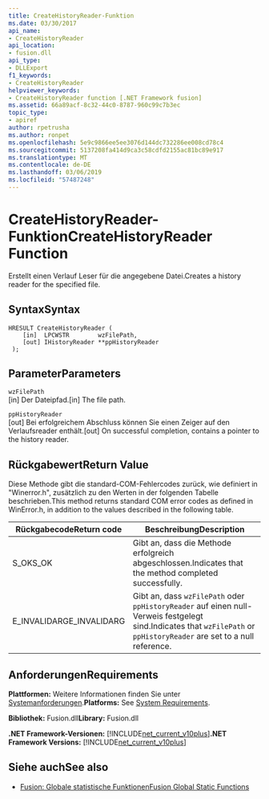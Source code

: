 ```yaml
---
title: CreateHistoryReader-Funktion
ms.date: 03/30/2017
api_name:
- CreateHistoryReader
api_location:
- fusion.dll
api_type:
- DLLExport
f1_keywords:
- CreateHistoryReader
helpviewer_keywords:
- CreateHistoryReader function [.NET Framework fusion]
ms.assetid: 66a89acf-8c32-44c0-8787-960c99c7b3ec
topic_type:
- apiref
author: rpetrusha
ms.author: ronpet
ms.openlocfilehash: 5e9c9866ee5ee3076d144dc732286ee008cd78c4
ms.sourcegitcommit: 5137208fa414d9ca3c58cdfd2155ac81bc89e917
ms.translationtype: MT
ms.contentlocale: de-DE
ms.lasthandoff: 03/06/2019
ms.locfileid: "57487248"
---
```

# <a name="createhistoryreader-function"></a><span data-ttu-id="c10cc-102">CreateHistoryReader-Funktion</span><span class="sxs-lookup"><span data-stu-id="c10cc-102">CreateHistoryReader Function</span></span>
<span data-ttu-id="c10cc-103">Erstellt einen Verlauf Leser für die angegebene Datei.</span><span class="sxs-lookup"><span data-stu-id="c10cc-103">Creates a history reader for the specified file.</span></span>  
  
## <a name="syntax"></a><span data-ttu-id="c10cc-104">Syntax</span><span class="sxs-lookup"><span data-stu-id="c10cc-104">Syntax</span></span>  
  
```  
HRESULT CreateHistoryReader (  
    [in]  LPCWSTR        wzFilePath,  
    [out] IHistoryReader **ppHistoryReader  
 );  
```  
  
## <a name="parameters"></a><span data-ttu-id="c10cc-105">Parameter</span><span class="sxs-lookup"><span data-stu-id="c10cc-105">Parameters</span></span>  
 `wzFilePath`  
 <span data-ttu-id="c10cc-106">[in] Der Dateipfad.</span><span class="sxs-lookup"><span data-stu-id="c10cc-106">[in] The file path.</span></span>  
  
 `ppHistoryReader`  
 <span data-ttu-id="c10cc-107">[out] Bei erfolgreichem Abschluss können Sie einen Zeiger auf den Verlaufsreader enthält.</span><span class="sxs-lookup"><span data-stu-id="c10cc-107">[out] On successful completion, contains a pointer to the history reader.</span></span>  
  
## <a name="return-value"></a><span data-ttu-id="c10cc-108">Rückgabewert</span><span class="sxs-lookup"><span data-stu-id="c10cc-108">Return Value</span></span>  
 <span data-ttu-id="c10cc-109">Diese Methode gibt die standard-COM-Fehlercodes zurück, wie definiert in "Winerror.h", zusätzlich zu den Werten in der folgenden Tabelle beschrieben.</span><span class="sxs-lookup"><span data-stu-id="c10cc-109">This method returns standard COM error codes as defined in WinError.h, in addition to the values described in the following table.</span></span>  
  
|<span data-ttu-id="c10cc-110">Rückgabecode</span><span class="sxs-lookup"><span data-stu-id="c10cc-110">Return code</span></span>|<span data-ttu-id="c10cc-111">Beschreibung</span><span class="sxs-lookup"><span data-stu-id="c10cc-111">Description</span></span>|  
|-----------------|-----------------|  
|<span data-ttu-id="c10cc-112">S_OK</span><span class="sxs-lookup"><span data-stu-id="c10cc-112">S_OK</span></span>|<span data-ttu-id="c10cc-113">Gibt an, dass die Methode erfolgreich abgeschlossen.</span><span class="sxs-lookup"><span data-stu-id="c10cc-113">Indicates that the method completed successfully.</span></span>|  
|<span data-ttu-id="c10cc-114">E_INVALIDARG</span><span class="sxs-lookup"><span data-stu-id="c10cc-114">E_INVALIDARG</span></span>|<span data-ttu-id="c10cc-115">Gibt an, dass `wzFilePath` oder `ppHistoryReader` auf einen null-Verweis festgelegt sind.</span><span class="sxs-lookup"><span data-stu-id="c10cc-115">Indicates that `wzFilePath` or `ppHistoryReader` are set to a null reference.</span></span>|  
  
## <a name="requirements"></a><span data-ttu-id="c10cc-116">Anforderungen</span><span class="sxs-lookup"><span data-stu-id="c10cc-116">Requirements</span></span>  
 <span data-ttu-id="c10cc-117">**Plattformen:** Weitere Informationen finden Sie unter [Systemanforderungen](../../../../docs/framework/get-started/system-requirements.md).</span><span class="sxs-lookup"><span data-stu-id="c10cc-117">**Platforms:** See [System Requirements](../../../../docs/framework/get-started/system-requirements.md).</span></span>  
  
 <span data-ttu-id="c10cc-118">**Bibliothek:** Fusion.dll</span><span class="sxs-lookup"><span data-stu-id="c10cc-118">**Library:** Fusion.dll</span></span>  
  
 <span data-ttu-id="c10cc-119">**.NET Framework-Versionen:** [!INCLUDE[net_current_v10plus](../../../../includes/net-current-v10plus-md.md)]</span><span class="sxs-lookup"><span data-stu-id="c10cc-119">**.NET Framework Versions:** [!INCLUDE[net_current_v10plus](../../../../includes/net-current-v10plus-md.md)]</span></span>  
  
## <a name="see-also"></a><span data-ttu-id="c10cc-120">Siehe auch</span><span class="sxs-lookup"><span data-stu-id="c10cc-120">See also</span></span>
- [<span data-ttu-id="c10cc-121">Fusion: Globale statistische Funktionen</span><span class="sxs-lookup"><span data-stu-id="c10cc-121">Fusion Global Static Functions</span></span>](../../../../docs/framework/unmanaged-api/fusion/fusion-global-static-functions.md)
